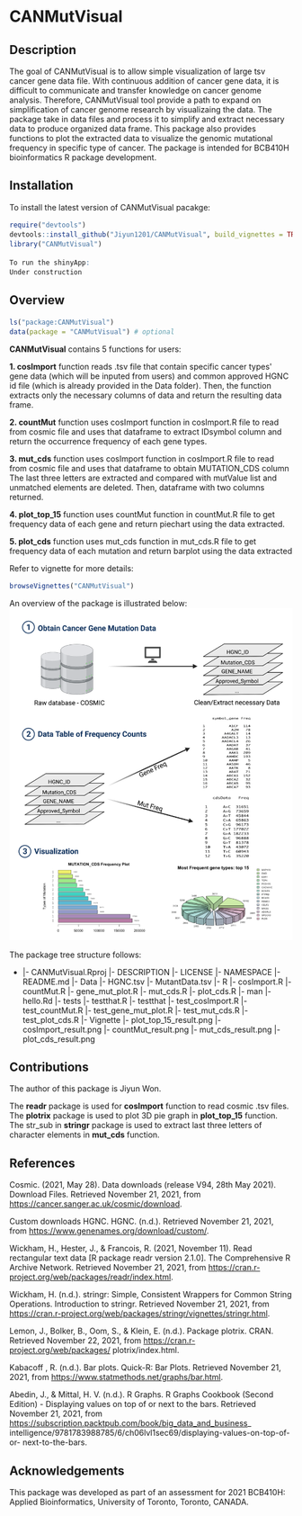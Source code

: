 
# CANMutVisual 

<!-- badges: start -->
<!-- badges: end -->

## Description

The goal of CANMutVisual is to allow simple visualization of large tsv cancer 
gene data file. With continuous addition of cancer gene data, it is difficult to 
communicate and transfer knowledge on cancer genome analysis. Therefore, CANMutVisual tool 
provide a path to expand on simplification of cancer genome research by visualizaing 
the data. The package take in data files and process it to simplify and extract 
necessary data to produce organized data frame. This package also provides functions to 
plot the extracted data to visualize the genomic mutational frequency in specific type 
of cancer. The package is intended for BCB410H bioinformatics R package development. 



## Installation

To install the latest version of CANMutVisual pacakge:

``` r
require("devtools")
devtools::install_github("Jiyun1201/CANMutVisual", build_vignettes = TRUE)
library("CANMutVisual")

To run the shinyApp:
Under construction
```

## Overview

``` r
ls("package:CANMutVisual")
data(package = "CANMutVisual") # optional
```

**CANMutVisual** contains 5 functions for users:

**1. cosImport** function reads .tsv file that contain specific cancer types' 
gene data (which will be inputed from users) and common approved HGNC id file (which 
is already provided in the Data folder). Then, the function extracts only the necessary 
columns of data and return the resulting data frame. 

**2. countMut** function uses cosImport function in cosImport.R file to read from
cosmic file and uses that dataframe to extract IDsymbol column and return the
occurrence frequency of each gene types.

**3. mut_cds** function uses cosImport function in cosImport.R file to read from
cosmic file and uses that dataframe to obtain MUTATION_CDS column
The last three letters are extracted and compared with mutValue list and unmatched 
elements are deleted. Then, dataframe with two columns returned.

**4. plot_top_15** function uses countMut function in countMut.R file 
to get frequency data of each gene and return piechart using the data extracted.

**5. plot_cds** function uses mut_cds function in mut_cds.R file to get 
frequency data of each mutation and return barplot using the data extracted

Refer to vignette for more details:

``` r
browseVignettes("CANMutVisual")
```

An overview of the package is illustrated below:
![](./inst/extdata/CANMutVisual_Overview.png)

The package tree structure follows:

- 
  |- CANMutVisual.Rproj
  |- DESCRIPTION
  |- LICENSE
  |- NAMESPACE
  |- README.md
  |- Data
    |- HGNC.tsv
    |- MutantData.tsv
  |- R
    |- cosImport.R
    |- countMut.R
    |- gene_mut_plot.R
    |- mut_cds.R
    |- plot_cds.R
  |- man
    |- hello.Rd
  |- tests
    |- testthat.R
    |- testthat
      |- test_cosImport.R
      |- test_countMut.R
      |- test_gene_mut_plot.R
      |- test_mut_cds.R
      |- test_plot_cds.R
  |- Vignette
    |- plot_top_15_result.png
    |- cosImport_result.png
    |- countMut_result.png
    |- mut_cds_result.png
    |- plot_cds_result.png
    


## Contributions

The author of this package is Jiyun Won.

The **readr** package is used for **cosImport** function to read cosmic 
.tsv files. The **plotrix** package is used to plot 3D pie graph in 
**plot_top_15** function. The str_sub in **stringr** package is used to extract last 
three letters of character elements in **mut_cds** function. 

## References
Cosmic. (2021, May 28). Data downloads (release V94, 28th May 2021). Download
Files. Retrieved November 21, 2021, from https://cancer.sanger.ac.uk/cosmic/download.

Custom downloads HGNC. HGNC. (n.d.). Retrieved
November 21, 2021, from https://www.genenames.org/download/custom/.

Wickham, H., Hester, J., &amp; Francois, R. (2021, November 11). Read
rectangular text data [R package readr version 2.1.0]. The Comprehensive
R Archive Network. Retrieved November 21, 2021,
from https://cran.r-project.org/web/packages/readr/index.html.

Wickham, H. (n.d.). stringr: Simple, Consistent Wrappers for Common String
Operations. Introduction to stringr. Retrieved November 21, 2021,
from https://cran.r-project.org/web/packages/stringr/vignettes/stringr.html.

Lemon, J., Bolker, B., Oom, S., &amp; Klein, E. (n.d.). Package plotrix. CRAN.
Retrieved November 22, 2021, from https://cran.r-project.org/web/packages/
plotrix/index.html.


Kabacoff , R. (n.d.). Bar plots. Quick-R: Bar Plots. Retrieved November 21,
2021, from https://www.statmethods.net/graphs/bar.html.

Abedin, J., &amp; Mittal, H. V. (n.d.). R Graphs. R Graphs Cookbook (Second
Edition) - Displaying values on top of or next to the bars. Retrieved November
21, 2021, from https://subscription.packtpub.com/book/big_data_and_business_
intelligence/9781783988785/6/ch06lvl1sec69/displaying-values-on-top-of-or-
next-to-the-bars.

## Acknowledgements

This package was developed as part of an assessment for 2021 BCB410H:
Applied Bioinformatics, University of Toronto, Toronto, CANADA.
